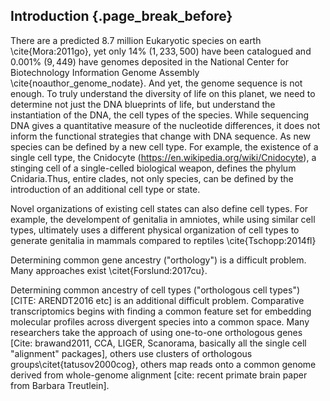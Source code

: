 ## Introduction  {.page_break_before}

There are a predicted $8.7$ million Eukaryotic species on earth \cite{Mora:2011go}, yet only $14\%$ ($1,233,500$) have been catalogued and $0.001\%$ ($9,449$) have genomes deposited in the National Center for Biotechnology Information Genome Assembly \cite{noauthor_genome_nodate}.
And yet, the genome sequence is not enough.
To truly understand the diversity of life on this planet, we need to determine not just the DNA blueprints of life, but understand the instantiation of the DNA, the cell types of the species.
While sequencing DNA gives a quantitative measure of the nucleotide differences, it does not inform the functional strategies that change with DNA sequence.
As new species can be defined by a new cell type.
For example, the existence of a single cell type, the Cnidocyte (https://en.wikipedia.org/wiki/Cnidocyte), a stinging cell of a single-celled biological weapon, defines the phylum Cnidaria.Thus, entire clades, not only species, can be defined by the introduction of an additional cell type or state.

Novel organizations of existing cell states can also define cell types.
For example, the develompent of genitalia in amniotes, while using similar cell types, ultimately uses a different physical organization of cell types to generate genitalia in mammals compared to reptiles \cite{Tschopp:2014fl}

Determining common gene ancestry ("orthology") is a difficult problem.
Many approaches exist \citet{Forslund:2017cu}.

Determining common ancestry of cell types ("orthologous cell types") [CITE: ARENDT2016 etc] is an additional difficult problem.
Comparative transcriptomics begins with finding a common feature set for embedding molecular profiles across divergent species into a common space.
Many researchers take the approach of using one-to-one orthologous genes [Cite: brawand2011, CCA, LIGER, Scanorama, basically all the single cell "alignment" packages], others use clusters of orthologous groups\citet{tatusov2000cog}, others map reads onto a common genome derived from whole-genome alignment [cite: recent primate brain paper from Barbara Treutlein].
